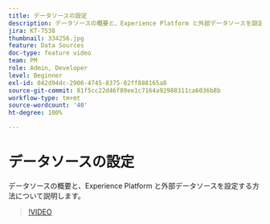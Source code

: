 ```yaml
---
title: データソースの設定
description: データソースの概要と、Experience Platform と外部データソースを設定する方法について説明します。
jira: KT-7538
thumbnail: 334256.jpg
feature: Data Sources
doc-type: feature video
team: PM
role: Admin, Developer
level: Beginner
exl-id: 042d94dc-2906-4745-8375-02ff888165a8
source-git-commit: 81f5cc22d46f89ee1c7164a92988311ca6036b8b
workflow-type: tm+mt
source-wordcount: '40'
ht-degree: 100%

---
```


# データソースの設定

データソースの概要と、Experience Platform と外部データソースを設定する方法について説明します。

>[!VIDEO](https://video.tv.adobe.com/v/334256?quality=12&learn=on)
